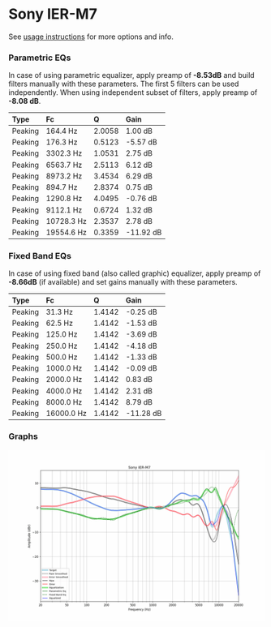 # Sony IER-M7
See [usage instructions](https://github.com/jaakkopasanen/AutoEq#usage) for more options and info.

### Parametric EQs
In case of using parametric equalizer, apply preamp of **-8.53dB** and build filters manually
with these parameters. The first 5 filters can be used independently.
When using independent subset of filters, apply preamp of **-8.08 dB**.

| Type    | Fc         |      Q | Gain      |
|:--------|:-----------|:-------|:----------|
| Peaking | 164.4 Hz   | 2.0058 | 1.00 dB   |
| Peaking | 176.3 Hz   | 0.5123 | -5.57 dB  |
| Peaking | 3302.3 Hz  | 1.0531 | 2.75 dB   |
| Peaking | 6563.7 Hz  | 2.5113 | 6.12 dB   |
| Peaking | 8973.2 Hz  | 3.4534 | 6.29 dB   |
| Peaking | 894.7 Hz   | 2.8374 | 0.75 dB   |
| Peaking | 1290.8 Hz  | 4.0495 | -0.76 dB  |
| Peaking | 9112.1 Hz  | 0.6724 | 1.32 dB   |
| Peaking | 10728.3 Hz | 2.3537 | 2.78 dB   |
| Peaking | 19554.6 Hz | 0.3359 | -11.92 dB |

### Fixed Band EQs
In case of using fixed band (also called graphic) equalizer, apply preamp of **-8.66dB**
(if available) and set gains manually with these parameters.

| Type    | Fc         |      Q | Gain      |
|:--------|:-----------|:-------|:----------|
| Peaking | 31.3 Hz    | 1.4142 | -0.25 dB  |
| Peaking | 62.5 Hz    | 1.4142 | -1.53 dB  |
| Peaking | 125.0 Hz   | 1.4142 | -3.69 dB  |
| Peaking | 250.0 Hz   | 1.4142 | -4.18 dB  |
| Peaking | 500.0 Hz   | 1.4142 | -1.33 dB  |
| Peaking | 1000.0 Hz  | 1.4142 | -0.09 dB  |
| Peaking | 2000.0 Hz  | 1.4142 | 0.83 dB   |
| Peaking | 4000.0 Hz  | 1.4142 | 2.31 dB   |
| Peaking | 8000.0 Hz  | 1.4142 | 8.79 dB   |
| Peaking | 16000.0 Hz | 1.4142 | -11.28 dB |

### Graphs
![](./Sony%20IER-M7.png)